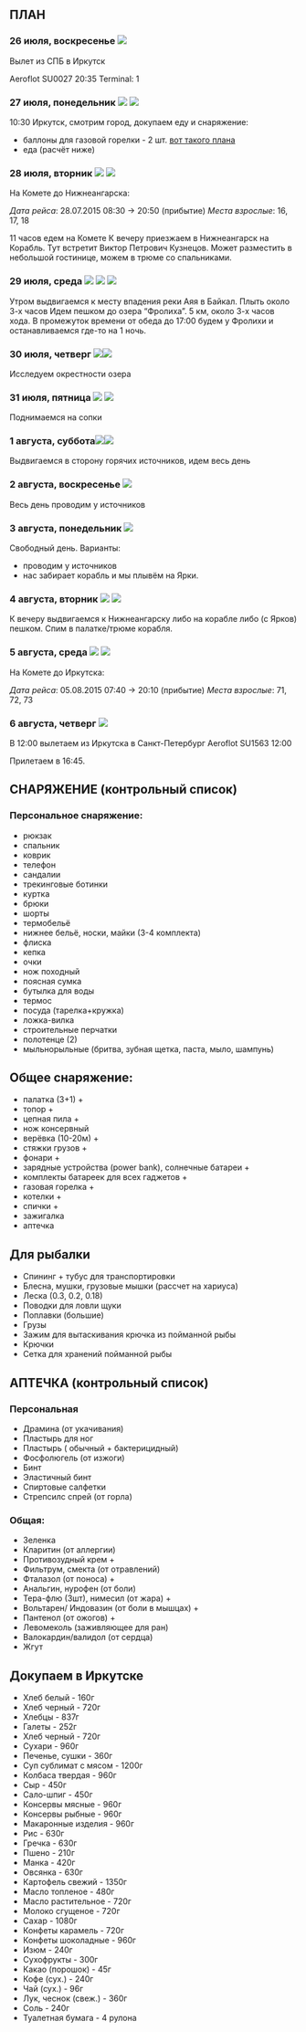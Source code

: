 ## ПЛАН

### 26 июля, воскресенье ![](https://cdn4.iconfinder.com/data/icons/modern-future-technology/128/airplane-2-24.png)

Вылет из СПБ в Иркутск

Aeroflot SU0027 20:35
Terminal: 1

###  27 июля, понедельник ![](https://cdn4.iconfinder.com/data/icons/eldorado-transport/40/bus_2-24.png) ![](https://cdn3.iconfinder.com/data/icons/glypho-travel/64/bed-accomodation-hotel-motel-24.png)
10:30 Иркутск, смотрим город, докупаем еду и снаряжение:

* баллоны для газовой горелки  - 2 шт. [вот такого плана](http://www.mountain.ru/article/article_img/6081/f_39.jpg)
* еда (расчёт ниже)

### 28 июля, вторник ![](https://cdn4.iconfinder.com/data/icons/sports-vol-1-1/48/17-24.png) ![](https://cdn3.iconfinder.com/data/icons/glypho-travel/64/bed-accomodation-hotel-motel-24.png)

На Комете до Нижнеангарска: 

*Дата рейса*: 28.07.2015 08:30 → 20:50 (прибытие)
*Места взрослые*: 16, 17, 18

11 часов едем на Комете
К вечеру приезжаем в Нижнеангарск на Корабль. Тут встретит Виктор Петрович Кузнецов. Может разместить в небольшой гостинице, можем в трюме со спальниками.

### 29 июля, среда ![](https://cdn4.iconfinder.com/data/icons/sports-vol-1-1/48/17-24.png) ![](https://cdn0.iconfinder.com/data/icons/map-locations-and-tourism/512/60-24.png) ![](http://icons.iconarchive.com/icons/icons8/android/24/Travel-Camping-Tent-icon.png)

Утром выдвигаемся к месту впадения реки Аяя в Байкал. Плыть около 3-х часов
Идем пешком до озера “Фролиха”. 5 км, около 3-х часов хода. В промежуток времени от обеда до 17:00 будем у Фролихи и останавливаемся где-то на 1 ночь.

### 30 июля, четверг ![](https://cdn0.iconfinder.com/data/icons/map-locations-and-tourism/512/60-24.png)![](http://icons.iconarchive.com/icons/icons8/android/24/Travel-Camping-Tent-icon.png)
Исследуем окрестности озера

### 31 июля, пятница ![](https://cdn0.iconfinder.com/data/icons/map-locations-and-tourism/512/60-24.png) ![](http://icons.iconarchive.com/icons/icons8/android/24/Travel-Camping-Tent-icon.png)
Поднимаемся на сопки

### 1 августа, суббота![](https://cdn0.iconfinder.com/data/icons/map-locations-and-tourism/512/60-24.png)![](http://icons.iconarchive.com/icons/icons8/android/24/Travel-Camping-Tent-icon.png)
Выдвигаемся в сторону горячих источников, идем весь день

### 2 августа, воскресенье ![](http://icons.iconarchive.com/icons/icons8/android/24/Travel-Camping-Tent-icon.png)

Весь день проводим у источников

### 3 августа, понедельник ![](http://icons.iconarchive.com/icons/icons8/android/24/Travel-Camping-Tent-icon.png) 

Свободный день. Варианты:  

* проводим у источников
* нас забирает корабль и мы плывём на Ярки.

### 4 августа, вторник ![](https://cdn4.iconfinder.com/data/icons/sports-vol-1-1/48/17-24.png)  ![](https://cdn3.iconfinder.com/data/icons/glypho-travel/64/bed-accomodation-hotel-motel-24.png)

К вечеру выдвигаемся к Нижнеангарску либо на корабле либо (с Ярков) пешком. Спим в палатке/трюме корабля.

### 5 августа, среда ![](https://cdn4.iconfinder.com/data/icons/sports-vol-1-1/48/17-24.png) ![](https://cdn3.iconfinder.com/data/icons/glypho-travel/64/bed-accomodation-hotel-motel-24.png)
На Комете до Иркутска:

*Дата рейса*: 05.08.2015 07:40 → 20:10 (прибытие)
*Места взрослые*: 71, 72, 73

### 6 августа, четверг ![](https://cdn4.iconfinder.com/data/icons/modern-future-technology/128/airplane-2-24.png)

В 12:00 вылетаем из Иркутска в Санкт-Петербург
Aeroflot SU1563 12:00

Прилетаем в 16:45.

## СНАРЯЖЕНИЕ (контрольный список)

### Персональное снаряжение:

* рюкзак
* спальник
* коврик
* телефон
* сандалии
* трекинговые ботинки
* куртка 
* брюки 
* шорты
* термобельё
* нижнее бельё, носки, майки (3-4 комплекта)
* флиска
* кепка
* очки
* нож походный
* поясная сумка
* бутылка для воды
* термос
* посуда (тарелка+кружка)
* ложка-вилка
* строительные перчатки
* полотенце (2)
* мыльнорыльные (бритва, зубная щетка, паста, мыло, шампунь)

## Общее снаряжение:
* палатка (3+1) +
* топор +
* цепная пила +
* нож консервный
* верёвка (10-20м) +
* стяжки грузов +
* фонари +
* зарядные устройства (power bank), солнечные батареи +
* комплекты батареек для всех гаджетов +
* газовая горелка +
* котелки +
* спички  +
* зажигалка
* аптечка

## Для рыбалки
* Спининг + тубус для транспортировки
* Блесна, мушки, грузовые мышки (рассчет на хариуса)
* Леска (0.3, 0.2, 0.18)
* Поводки для ловли щуки
* Поплавки (большие)
* Грузы
* Зажим для вытаскивания крючка из пойманной рыбы
* Крючки
* Сетка для хранений пойманной рыбы

## АПТЕЧКА (контрольный список)

### Персональная
* Драмина (от укачивания)
* Пластырь для ног
* Пластырь ( обычный + бактерицидный)
* Фосфолюгель (от изжоги)
* Бинт
* Эластичный бинт
* Спиртовые салфетки
* Стрепсилс спрей (от горла)

### Общая:
* Зеленка
* Кларитин (от аллергии)
* Противозудный крем +
* Фильтрум, смекта (от отравлений)
* Фталазол (от поноса) +
* Анальгин, нурофен (от боли)
* Тера-флю (3шт), нимесил (от жара) +
* Вольтарен/ Индовазин (от боли в мышцах) +
* Пантенол (от ожогов) +
* Левомеколь (заживляющее для ран)
* Валокардин/валидол (от сердца)
* Жгут

## Докупаем в Иркутске
* Хлеб белый -  160г
* Хлеб черный - 720г
* Хлебцы -  837г
* Галеты - 252г
* Хлеб черный - 720г
* Сухари - 960г
* Печенье, сушки - 360г
* Суп сублимат с мясом - 1200г
* Колбаса твердая - 960г 
* Сыр - 450г
* Сало-шпиг - 450г
* Консервы мясные - 960г
* Консервы рыбные - 960г
* Макаронные изделия - 960г
* Рис - 630г
* Гречка - 630г
* Пшено - 210г
* Манка - 420г
* Овсянка - 630г
* Картофель свежий - 1350г
* Масло топленое - 480г
* Масло растительное - 720г 
* Молоко сгущеное - 720г
* Сахар - 1080г
* Конфеты карамель - 720г
* Конфеты шоколадные - 960г
* Изюм - 240г
* Сухофрукты - 300г
* Какао (порошок) - 45г
* Кофе (сух.) - 240г
* Чай (сух.) - 96г 
* Лук, чеснок (свеж.) - 360г
* Соль - 240г
* Туалетная бумага - 4 рулона
